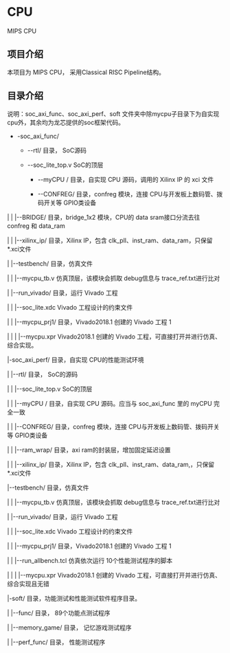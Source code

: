 # CPU

MIPS CPU

## 项目介绍

本项目为 MIPS CPU， 采用Classical RISC Pipeline结构。

## 目录介绍

说明：soc_axi_func、soc_axi_perf、soft 文件夹中除mycpu子目录下为自实现cpu外，其余均为龙芯提供的soc框架代码。

+ -soc_axi_func/ 

    + --rtl/ 目录， SoC源码

    + --soc_lite_top.v SoC的顶层
    
        + --myCPU / 目录，自实现 CPU 源码，调用的 Xilinx IP 的 xci 文件 

        + --CONFREG/ 目录，confreg 模块，连接 CPU与开发板上数码管、拨码开关等 GPIO类设备 

|     |     |--BRIDGE/ 目录，bridge_1x2 模块，CPU的 data sram接口分流去往 confreg 和 data_ram 

|     |     |--xilinx_ip/ 目录，Xilinx IP，包含 clk_pll、inst_ram、data_ram，只保留*.xci文件 

|     |--testbench/ 目录，仿真文件

|     |     |--mycpu_tb.v 仿真顶层，该模块会抓取 debug信息与 trace_ref.txt进行比对 

|     |--run_vivado/ 目录，运行 Vivado 工程 

|     |     |--soc_lite.xdc Vivado 工程设计的约束文件 

|     |     |--mycpu_prj1/ 目录，Vivado2018.1 创建的 Vivado 工程 1 

|     |     |    |--mycpu.xpr Vivado2018.1 创建的 Vivado 工程，可直接打开并进行仿真、综合实现。




|-soc_axi_perf/ 目录，自实现 CPU的性能测试环境

|     |--rtl/ 目录， SoC的源码

|     |     |--soc_lite_top.v SoC的顶层

|     |     |--myCPU / 目录，自实现 CPU 源码。应当与 soc_axi_func 里的 myCPU 完全一致 

|     |     |--CONFREG/ 目录，confreg 模块，连接 CPU与开发板上数码管、拨码开关等 GPIO类设备 

|     |     |--ram_wrap/ 目录，axi ram的封装层，增加固定延迟设置 

|     |     |--xilinx_ip/ 目录，Xilinx IP，包含 clk_pll、inst_ram、data_ram,，只保留*.xci文件 

|--testbench/ 目录，仿真文件
    
|     |     |--mycpu_tb.v 仿真顶层，该模块会抓取 debug信息与 trace_ref.txt进行比对 

|     |--run_vivado/ 目录，运行 Vivado 工程 

|     |     |--soc_lite.xdc Vivado 工程设计的约束文件 

|     |     |--mycpu_prj1/ 目录，Vivado2018.1 创建的 Vivado 工程 1 

|     |     |--run_allbench.tcl 仿真依次运行 10个性能测试程序的脚本

|     |     |    |--mycpu.xpr Vivado2018.1 创建的 Vivado 工程，可直接打开并进行仿真、综合实现且无错




|-soft/ 目录，功能测试和性能测试软件程序目录。

|     |--func/ 目录， 89个功能点测试程序

|     |--memory_game/ 目录， 记忆游戏测试程序

|     |--perf_func/ 目录， 性能测试程序 

